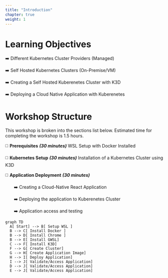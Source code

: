 ```yaml
---
title: "Introduction"
chapter: true
weight: 1
---
```


# Learning Objectives

:arrow_right: Different Kubernetes Cluster Providers (Managed)

:arrow_right: Self Hosted Kubernetes Clusters (On-Premise/VM)

:arrow_right: Creating a Self Hosted Kuberenetes Cluster with K3D

:arrow_right: Deploying a Cloud Native Application with Kuberenetes

# Workshop Structure

This workshop is broken into the sections list below. Estimated time for completing the workshop is 1.5 hours.​

:white_medium_square: **Prerequisites** ***(30 minutes)*** WSL Setup with Docker Installed​

:white_medium_square: **Kubernetes Setup** ***(30 minutes)*** Installation of a Kubernetes Cluster using K3D

:white_medium_square: **Application Deployment** ***(30 minutes)***

&nbsp;&nbsp;&nbsp;&nbsp;&nbsp;&nbsp; :arrow_right: Creating a Cloud-Native React Application 

&nbsp;&nbsp;&nbsp;&nbsp;&nbsp;&nbsp; :arrow_right: Deploying the application to Kuberenetes Cluster

&nbsp;&nbsp;&nbsp;&nbsp;&nbsp;&nbsp; :arrow_right: Application access and testing

```mermaid
graph TD
  A[ Start] --> B[ Setup WSL ]
  B --> C[ Install Docker ]
  B --> D[ Install Chrome ]
  B --> E[ Install GWSL]
  C --> F[ Install K3D]
  F --> G[ Create Cluster]
  G --> H[ Create Application Image]
  H --> I[ Deploy Application]
  I --> J[ Validate/Access Application]
  D --> J[ Validate/Access Application]
  E --> J[ Validate/Access Application]
```

